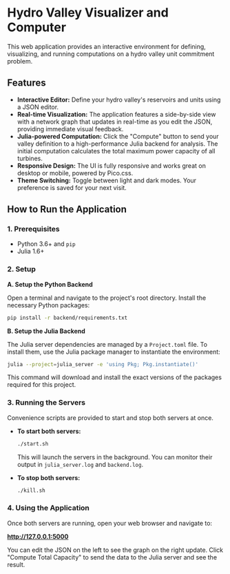 # Hydro Valley Visualizer and Computer

This web application provides an interactive environment for defining, visualizing, and running computations on a hydro valley unit commitment problem.

## Features

*   **Interactive Editor:** Define your hydro valley's reservoirs and units using a JSON editor.
*   **Real-time Visualization:** The application features a side-by-side view with a network graph that updates in real-time as you edit the JSON, providing immediate visual feedback.
*   **Julia-powered Computation:** Click the "Compute" button to send your valley definition to a high-performance Julia backend for analysis. The initial computation calculates the total maximum power capacity of all turbines.
*   **Responsive Design:** The UI is fully responsive and works great on desktop or mobile, powered by Pico.css.
*   **Theme Switching:** Toggle between light and dark modes. Your preference is saved for your next visit.

## How to Run the Application

### 1. Prerequisites

- Python 3.6+ and `pip`
- Julia 1.6+

### 2. Setup

**A. Setup the Python Backend**

Open a terminal and navigate to the project's root directory. Install the necessary Python packages:

```bash
pip install -r backend/requirements.txt
```

**B. Setup the Julia Backend**

The Julia server dependencies are managed by a `Project.toml` file. To install them, use the Julia package manager to instantiate the environment:

```bash
julia --project=julia_server -e 'using Pkg; Pkg.instantiate()'
```

This command will download and install the exact versions of the packages required for this project.

### 3. Running the Servers

Convenience scripts are provided to start and stop both servers at once.

*   **To start both servers:**
    ```bash
    ./start.sh
    ```
    This will launch the servers in the background. You can monitor their output in `julia_server.log` and `backend.log`.

*   **To stop both servers:**
    ```bash
    ./kill.sh
    ```

### 4. Using the Application

Once both servers are running, open your web browser and navigate to:

**http://127.0.0.1:5000**

You can edit the JSON on the left to see the graph on the right update. Click "Compute Total Capacity" to send the data to the Julia server and see the result.
